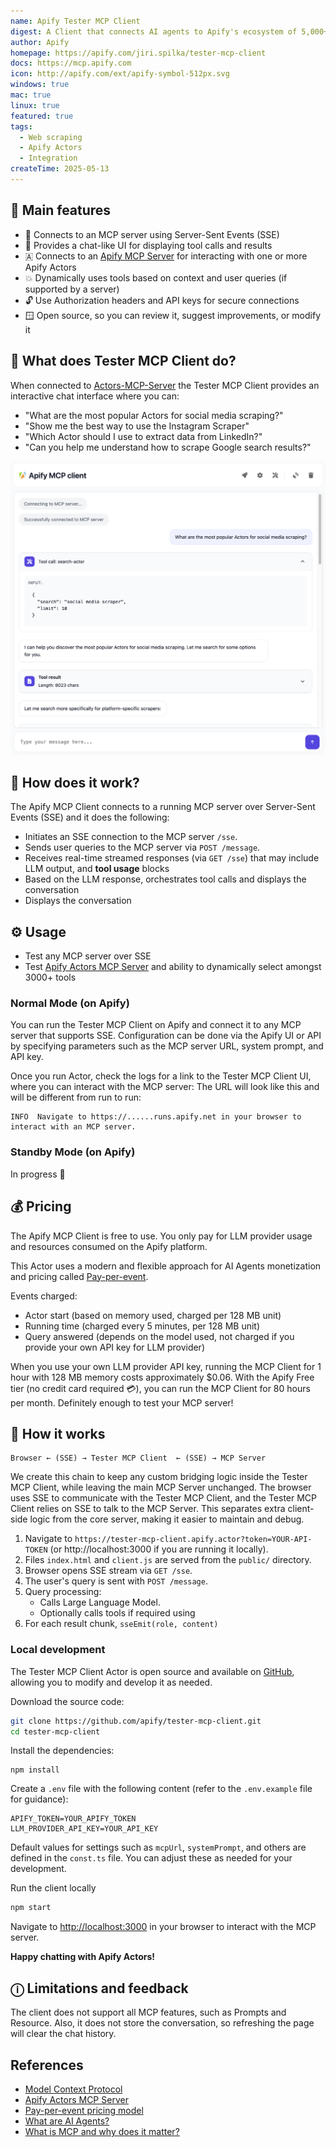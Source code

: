```yaml
---
name: Apify Tester MCP Client
digest: A Client that connects AI agents to Apify's ecosystem of 5,000+ web scraping and automation Actors, enabling data extraction from websites, social media, search engines, and maps.
author: Apify
homepage: https://apify.com/jiri.spilka/tester-mcp-client
docs: https://mcp.apify.com
icon: http://apify.com/ext/apify-symbol-512px.svg
windows: true
mac: true
linux: true
featured: true
tags:
  - Web scraping
  - Apify Actors
  - Integration
createTime: 2025-05-13
---
```



## 🚀 Main features

- 🔌 Connects to an MCP server using Server-Sent Events (SSE)
- 💬 Provides a chat-like UI for displaying tool calls and results
- 🇦 Connects to an [Apify MCP Server](https://apify.com/apify/actors-mcp-server) for interacting with one or more Apify Actors
- 💥 Dynamically uses tools based on context and user queries (if supported by a server)
- 🔓 Use Authorization headers and API keys for secure connections
- 🪟 Open source, so you can review it, suggest improvements, or modify it

## 🎯 What does Tester MCP Client do?

When connected to [Actors-MCP-Server](https://apify.com/apify/actors-mcp-server) the Tester MCP Client provides an interactive chat interface where you can:

- "What are the most popular Actors for social media scraping?"
- "Show me the best way to use the Instagram Scraper"
- "Which Actor should I use to extract data from LinkedIn?"
- "Can you help me understand how to scrape Google search results?"

![Tester-MCP-client-screenshot](https://raw.githubusercontent.com/apify/tester-mcp-client/refs/heads/main/docs/chat-ui.png)

## 📖 How does it work?

The Apify MCP Client connects to a running MCP server over Server-Sent Events (SSE) and it does the following:

- Initiates an SSE connection to the MCP server `/sse`.
- Sends user queries to the MCP server via `POST /message`.
- Receives real-time streamed responses (via `GET /sse`) that may include LLM output, and **tool usage** blocks
- Based on the LLM response, orchestrates tool calls and displays the conversation
- Displays the conversation

## ⚙️ Usage

- Test any MCP server over SSE
- Test [Apify Actors MCP Server](https://apify.com/apify/actors-mcp-server) and ability to dynamically select amongst 3000+ tools

### Normal Mode (on Apify)

You can run the Tester MCP Client on Apify and connect it to any MCP server that supports SSE.
Configuration can be done via the Apify UI or API by specifying parameters such as the MCP server URL, system prompt, and API key.

Once you run Actor, check the logs for a link to the Tester MCP Client UI, where you can interact with the MCP server:
The URL will look like this and will be different from run to run:
```shell
INFO  Navigate to https://......runs.apify.net in your browser to interact with an MCP server.
```

### Standby Mode (on Apify)

In progress 🚧

## 💰 Pricing

The Apify MCP Client is free to use. You only pay for LLM provider usage and resources consumed on the Apify platform.

This Actor uses a modern and flexible approach for AI Agents monetization and pricing called [Pay-per-event](https://docs.apify.com/sdk/js/docs/guides/pay-per-event).

Events charged:
- Actor start (based on memory used, charged per 128 MB unit)
- Running time (charged every 5 minutes, per 128 MB unit)
- Query answered (depends on the model used, not charged if you provide your own API key for LLM provider)

When you use your own LLM provider API key, running the MCP Client for 1 hour with 128 MB memory costs approximately $0.06.
With the Apify Free tier (no credit card required 💳), you can run the MCP Client for 80 hours per month.
Definitely enough to test your MCP server!

## 📖 How it works

```plaintext
Browser ← (SSE) → Tester MCP Client  ← (SSE) → MCP Server
```
We create this chain to keep any custom bridging logic inside the Tester MCP Client, while leaving the main MCP Server unchanged.
The browser uses SSE to communicate with the Tester MCP Client, and the Tester MCP Client relies on SSE to talk to the MCP Server.
This separates extra client-side logic from the core server, making it easier to maintain and debug.

1. Navigate to `https://tester-mcp-client.apify.actor?token=YOUR-API-TOKEN` (or http://localhost:3000 if you are running it locally).
2. Files `index.html` and `client.js` are served from the `public/` directory.
3. Browser opens SSE stream via `GET /sse`.
4. The user's query is sent with `POST /message`.
5. Query processing:
    - Calls Large Language Model.
    - Optionally calls tools if required using
6. For each result chunk, `sseEmit(role, content)`


### Local development

The Tester MCP Client Actor is open source and available on [GitHub](https://github.com/apify/rag-web-browser), allowing you to modify and develop it as needed.

Download the source code:

```bash
git clone https://github.com/apify/tester-mcp-client.git
cd tester-mcp-client
```
Install the dependencies:
```shell
npm install
```

Create a `.env` file with the following content (refer to the `.env.example` file for guidance):

```plaintext
APIFY_TOKEN=YOUR_APIFY_TOKEN
LLM_PROVIDER_API_KEY=YOUR_API_KEY
```

Default values for settings such as `mcpUrl`, `systemPrompt`, and others are defined in the `const.ts` file. You can adjust these as needed for your development.

Run the client locally

```bash
npm start
```

Navigate to [http://localhost:3000](http://localhost:3000) in your browser to interact with the MCP server.

**Happy chatting with Apify Actors!**

## ⓘ Limitations and feedback

The client does not support all MCP features, such as Prompts and Resource.
Also, it does not store the conversation, so refreshing the page will clear the chat history.

## References

- [Model Context Protocol](https://modelcontextprotocol.org/)
- [Apify Actors MCP Server](https://apify.com/apify/actors-mcp-server)
- [Pay-per-event pricing model](https://docs.apify.com/sdk/js/docs/guides/pay-per-event)
- [What are AI Agents?](https://blog.apify.com/what-are-ai-agents/)
- [What is MCP and why does it matter?](https://blog.apify.com/what-is-model-context-protocol/)
